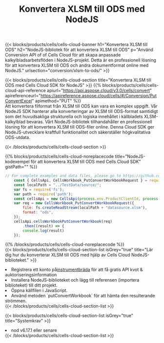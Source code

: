 ﻿---
title:  Konvertera XLSM till ODS med NodeJS
description:  Använda Aspose.Cells Cloud SDK för NodeJS för att konvertera en fil i XLSM-format till en fil i ODS-format.
kwords: Excel, Convert XLSM to ODS, REST, NodeJS
howto: How to convert XLSM to ODS using Aspose.Cells Cloud NodeJS library.
---
{{< blocks/products/cells/cells-cloud-banner h1="Konvertera XLSM till ODS" h2="NodeJS-bibliotek för att konvertera XLSM till ODS" p="Använd Conversion API of of Cells Cloud för att skapa anpassade kalkylbladsarbetsflöden i NodeJS-projekt. Detta är en professionell lösning för att konvertera XLSM till ODS och andra dokumentformat online med NodeJS." urlsection="conversion/xlsm-to-ods/" >}}

{{< blocks/products/cells/cells-cloud-section title="Konvertera XLSM till ODS med Cells Cloud SDK för NodeJS" >}}
{{% blocks/products/cells/cells-cloud-api-reference apiurl="https://api.aspose.cloud/v3.0/cells/convert" apireferenceurl="https://apireference.aspose.cloud/cells/#/Conversion/PutConvertExcel" apimethod="PUT" %}}
<br/>
Att konvertera filformat från XLSM till ODS kan vara en komplex uppgift. Vår NodeJS SDK hanterar alla konverteringar av XLSM till ODS-format samtidigt som det huvudsakliga strukturella och logiska innehållet i källbladets XLSM-kalkylblad bevaras. Vårt NodeJS-bibliotek tillhandahåller en professionell lösning för att konvertera XLSM till ODS-filer online. Denna Cloud SDK ger NodeJS-utvecklare kraftfull funktionalitet och säkerställer högkvalitativa ODS-utdata.

{{< /blocks/products/cells/cells-cloud-section >}}

{{% blocks/products/cells/cells-cloud-noreplacecode title="NodeJS-kodexempel för att konvertera XLSM till ODS med Cells Cloud SDK" gistPath="" %}}
 
```js
// For complete examples and data files, please go to https://github.com/aspose-cells-cloud/aspose-cells-cloud-node/
    const { CellsApi, CellsWorkbook_PutConvertWorkbookRequest } = require("asposecellscloud");
    const localPath = "../TestData/source/";
    var fs = require('fs');
    var path = require('path');
    const cellsApi = new CellsApi(process.env.ProductClientId, process.env.ProductClientSecret);
    var req = new CellsWorkbook_PutConvertWorkbookRequest({
        file: fs.createReadStream(localPath + "datasource.xlsm"),
        format: "ods",
    });
    cellsApi.cellsWorkbookPutConvertWorkbook(req)
        .then((result) => {
        console.log(result)
    });
```
 
{{% /blocks/products/cells/cells-cloud-noreplacecode %}}
<br/>
{{< blocks/products/cells/cells-cloud-section-list isGrey="true" title="Lär dig hur du konverterar XLSM till ODS med hjälp av Cells Cloud NodeJS-biblioteket." >}}
<li> Registrera ett konto på<a href="https://dashboard.aspose.cloud/">instrumentbräda</a> för att få gratis API kvot & auktoriseringsinformation</li>
<li>Installera NodeJS-biblioteket och lägg till referensen (importera biblioteket) till ditt projekt.</li>
<li>Öppna källfilen i JavaScript.</li>
<li>Använd metoden `putConvertWorkbook` för att hämta den resulterande strömmen.</li>
{{< /blocks/products/cells/cells-cloud-section-list >}}

{{< blocks/products/cells/cells-cloud-section-list isGrey="true" title="Systemkrav" >}}
<li>nod v6.17.1 eller senare</li>
{{< /blocks/products/cells/cells-cloud-section-list >}}
